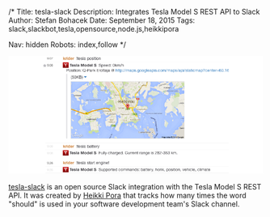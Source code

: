 /*
Title: tesla-slack
Description: Integrates Tesla Model S REST API to Slack
Author: Stefan Bohacek
Date: September 18, 2015
Tags: slack,slackbot,tesla,opensource,node.js,heikkipora

Nav: hidden
Robots: index,follow
*/

[![](/content/bots/slackbots/images/tesla-slack.png)](https://github.com/heikkipora/tesla-slack)

[tesla-slack](https://github.com/heikkipora/tesla-slack) is an open source Slack integration with the Tesla Model S REST API. It was created by [Heikki Pora](https://github.com/heikkipora) that tracks how many times the word "should" is used in your software development team's Slack channel.